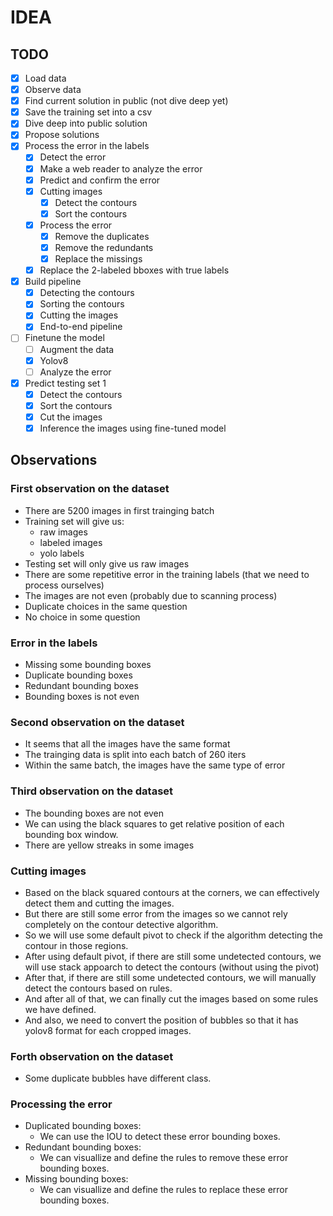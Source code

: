# IDEA

## TODO

+ [X] Load data
+ [X] Observe data
+ [X] Find current solution in public (not dive deep yet)
+ [X] Save the training set into a csv
+ [X] Dive deep into public solution
+ [X] Propose solutions
+ [X] Process the error in the labels
  + [X] Detect the error
  + [X] Make a web reader to analyze the error
  + [X] Predict and confirm the error
  + [X] Cutting images
    + [X] Detect the contours
    + [X] Sort the contours
  + [X] Process the error
    + [X] Remove the duplicates
    + [X] Remove the redundants
    + [X] Replace the missings
  + [X] Replace the 2-labeled bboxes with true labels
+ [X] Build pipeline
  + [X] Detecting the contours
  + [X] Sorting the contours
  + [X] Cutting the images
  + [X] End-to-end pipeline
+ [ ] Finetune the model
  + [ ] Augment the data
  + [X] Yolov8
  + [ ] Analyze the error
+ [X] Predict testing set 1
  + [X] Detect the contours
  + [X] Sort the contours
  + [X] Cut the images
  + [X] Inference the images using fine-tuned model

## Observations

### First observation on the dataset

+ There are 5200 images in first trainging batch
+ Training set will give us:
  + raw images
  + labeled images
  + yolo labels
+ Testing set will only give us raw images
+ There are some repetitive error in the training labels (that we need to process ourselves)
+ The images are not even (probably due to scanning process)
+ Duplicate choices in the same question
+ No choice in some question

### Error in the labels

+ Missing some bounding boxes
+ Duplicate bounding boxes
+ Redundant bounding boxes
+ Bounding boxes is not even

### Second observation on the dataset

+ It seems that all the images have the same format
+ The trainging data is split into each batch of 260 iters
+ Within the same batch, the images have the same type of error

### Third observation on the dataset

+ The bounding boxes are not even
+ We can using the black squares to get relative position of each bounding box window.
+ There are yellow streaks in some images

### Cutting images

+ Based on the black squared contours at the corners, we can effectively detect them and cutting the images.
+ But there are still some error from the images so we cannot rely completely on the contour detective algorithm.
+ So we will use some default pivot to check if the algorithm detecting the contour in those regions.
+ After using default pivot, if there are still some undetected contours, we will use stack appoarch to detect the contours (without using the pivot)
+ After that, if there are still some undetected contours, we will manually detect the contours based on rules.
+ And after all of that, we can finally cut the images based on some rules we have defined.
+ And also, we need to convert the position of bubbles so that it has yolov8 format for each cropped images.

### Forth observation on the dataset

+ Some duplicate bubbles have different class.

### Processing the error

+ Duplicated bounding boxes:
  + We can use the IOU to detect these error bounding boxes.
+ Redundant bounding boxes:
  + We can visuallize and define the rules to remove these error bounding boxes.
+ Missing bounding boxes:
  + We can visuallize and define the rules to replace these error bounding boxes.
  